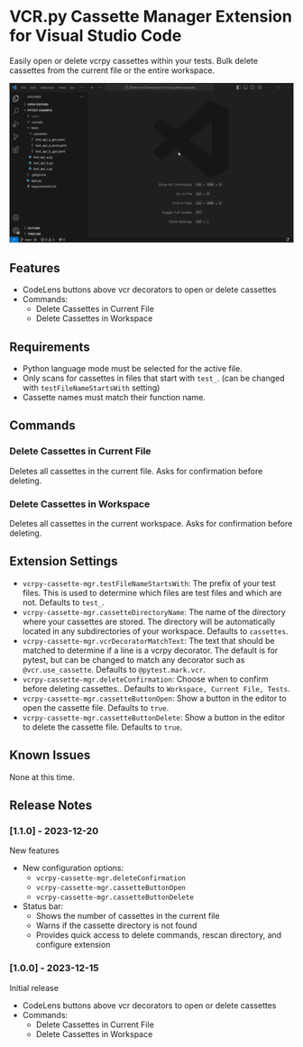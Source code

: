 # VCR.py Cassette Manager Extension for Visual Studio Code

Easily open or delete vcrpy cassettes within your tests. Bulk delete cassettes from the current file or the entire workspace.

![features-overview](images/features-overview.gif)

## Features

- CodeLens buttons above vcr decorators to open or delete cassettes
- Commands:
  - Delete Cassettes in Current File
  - Delete Cassettes in Workspace

## Requirements

* Python language mode must be selected for the active file.
* Only scans for cassettes in files that start with `test_`. (can be changed with `testFileNameStartsWith` setting)
* Cassette names must match their function name.

## Commands

### Delete Cassettes in Current File
Deletes all cassettes in the current file. Asks for confirmation before deleting.

### Delete Cassettes in Workspace
Deletes all cassettes in the current workspace. Asks for confirmation before deleting.

## Extension Settings

* `vcrpy-cassette-mgr.testFileNameStartsWith`: The prefix of your test files. This is used to determine which files are test files and which are not. Defaults to `test_`.
* `vcrpy-cassette-mgr.cassetteDirectoryName`: The name of the directory where your cassettes are stored. The directory will be automatically located in any subdirectories of your workspace. Defaults to `cassettes`.
* `vcrpy-cassette-mgr.vcrDecoratorMatchText`: The text that should be matched to determine if a line is a vcrpy decorator. The default is for pytest, but can be changed to match any decorator such as `@vcr.use_cassette`. Defaults to `@pytest.mark.vcr`.
* `vcrpy-cassette-mgr.deleteConfirmation`: Choose when to confirm before deleting cassettes.. Defaults to `Workspace, Current File, Tests`.
* `vcrpy-cassette-mgr.cassetteButtonOpen`: Show a button in the editor to open the cassette file. Defaults to `true`.
* `vcrpy-cassette-mgr.cassetteButtonDelete`: Show a button in the editor to delete the cassette file. Defaults to `true`.

## Known Issues

None at this time.

## Release Notes

### [1.1.0] - 2023-12-20

New features

- New configuration options:
  - `vcrpy-cassette-mgr.deleteConfirmation`
  - `vcrpy-cassette-mgr.cassetteButtonOpen`
  - `vcrpy-cassette-mgr.cassetteButtonDelete`
- Status bar:
  - Shows the number of cassettes in the current file
  - Warns if the cassette directory is not found
  - Provides quick access to delete commands, rescan directory, and configure extension

### [1.0.0] - 2023-12-15

Initial release

- CodeLens buttons above vcr decorators to open or delete cassettes
- Commands:
  - Delete Cassettes in Current File
  - Delete Cassettes in Workspace